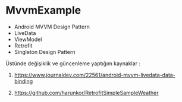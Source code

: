 # MvvmExample

* Android MVVM Design Pattern 
* LiveData
* ViewModel
* Retrofit 
* Singleton Design Pattern 


Üstünde değişiklik ve güncenleme yaptığım kaynaklar :

1) https://www.journaldev.com/22561/android-mvvm-livedata-data-binding

2) https://github.com/harunkor/RetrofitSimpleSampleWeather
